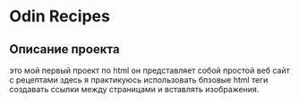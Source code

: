 # Odin Recipes

## Описание проекта

это мой первый проект по html
он представляет собой простой веб сайт с рецептами
здесь я практикуюсь использовать бпзовые html теги создавать ссылки между страницами и вставлять изображения.
